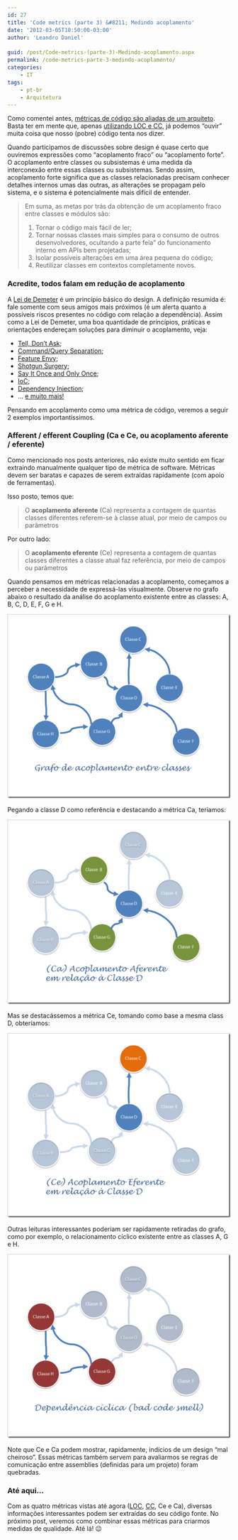 ```yaml
---
id: 27
title: 'Code metrics (parte 3) &#8211; Medindo acoplamento'
date: '2012-03-05T10:50:00-03:00'
author: 'Leandro Daniel'

guid: /post/Code-metrics-(parte-3)-Medindo-acoplamento.aspx
permalink: /code-metrics-parte-3-medindo-acoplamento/
categories:
    - IT
tags:
    - pt-br
    - Arquitetura
---
```


Como comentei antes, [métricas de código são aliadas de um arquiteto](http://leandrodaniel.com/index.php/Code-metrics-(parte-1)-Um-aliado-do-arquiteto). Basta ter em mente que, apenas [utilizando LOC e CC](http://leandrodaniel.com/index.php/Code-metrics-(parte-2)-Conhecendo-algumas-metricas), já podemos “ouvir” muita coisa que nosso (pobre) código tenta nos dizer.

Quando participamos de discussões sobre design é quase certo que ouviremos expressões como “acoplamento fraco” ou “acoplamento forte”. O acoplamento entre classes ou subsistemas é uma medida da interconexão entre essas classes ou subsistemas. Sendo assim, acoplamento forte significa que as classes relacionadas precisam conhecer detalhes internos umas das outras, as alterações se propagam pelo sistema, e o sistema é potencialmente mais difícil de entender.

> Em suma, as metas por trás da obtenção de um acoplamento fraco entre classes e módulos são:
> 
> 1. Tornar o código mais fácil de ler;
> 2. Tornar nossas classes mais simples para o consumo de outros desenvolvedores, ocultando a parte feia” do funcionamento interno em APIs bem projetadas;
> 3. Isolar possíveis alterações em uma área pequena do código;
> 4. Reutilizar classes em contextos completamente novos.

### Acredite, todos falam em redução de acoplamento

A [Lei de Demeter](http://en.wikipedia.org/wiki/Law_of_Demeter) é um princípio básico do design. A definição resumida é: fale somente com seus amigos mais próximos (é um alerta quanto a possíveis riscos presentes no código com relação a dependência). Assim como a Lei de Demeter, uma boa quantidade de princípios, práticas e orientações endereçam soluções para diminuir o acoplamento, veja:

- [Tell, Don’t Ask](http://pragprog.com/articles/tell-dont-ask);
- [Command/Query Separation](http://martinfowler.com/bliki/CommandQuerySeparation.html);
- [Feature Envy](http://msdn.microsoft.com/en-us/magazine/cc947917);
- [Shotgun Surgery](http://msdn.microsoft.com/en-us/magazine/cc947917);
- [Say It Once and Only Once](http://msdn.microsoft.com/en-us/magazine/cc947917);
- [IoC](http://reverb.leandrodaniel.com/search.aspx?q=injeção%20de%20dependência);
- [Dependency Injection](http://reverb.leandrodaniel.com/search.aspx?q=injeção%20de%20dependência);
- … [e muito mais!](http://www.google.com/search?q=%22how+to%22+decrease+coupling&meta=)

Pensando em acoplamento como uma métrica de código, veremos a seguir 2 exemplos importantíssimos.

### Afferent / efferent Coupling (Ca e Ce, ou acoplamento aferente / eferente)

Como mencionado nos posts anteriores, não existe muito sentido em ficar extraindo manualmente qualquer tipo de métrica de software. Métricas devem ser baratas e capazes de serem extraídas rapidamente (com apoio de ferramentas).

Isso posto, temos que:

> O **acoplamento aferente** (Ca) representa a contagem de quantas classes diferentes referem-se à classe atual, por meio de campos ou parâmetros

Por outro lado:

> O **acoplamento eferente** (Ce) representa a contagem de quantas classes diferentes a classe atual faz referência, por meio de campos ou parâmetros

Quando pensamos em métricas relacionadas a acoplamento, começamos a perceber a necessidade de expressá-las visualmente. Observe no grafo abaixo o resultado da análise do acoplamento existente entre as classes: A, B, C, D, E, F, G e H.

[![Slide1](/assets/pics/Slide1_thumb.png "Slide1")](/assets/pics/Slide1.png)

Pegando a classe D como referência e destacando a métrica Ca, teríamos:

[![Slide2](/assets/pics/Slide2_thumb.png "Slide2")](/assets/pics/Slide2.png)

Mas se destacássemos a métrica Ce, tomando como base a mesma class D, obteríamos:

[![Slide3](/assets/pics/Slide3_thumb.png "Slide3")](/assets/pics/Slide3.png)

Outras leituras interessantes poderiam ser rapidamente retiradas do grafo, como por exemplo, o relacionamento cíclico existente entre as classes A, G e H.

[![Slide4](/assets/pics/Slide4_thumb.png "Slide4")](/assets/pics/Slide4.png)

Note que Ce e Ca podem mostrar, rapidamente, indícios de um design “mal cheiroso”. Essas métricas também servem para avaliarmos se regras de comunicação entre assemblies (definidas para um projeto) foram quebradas.

### Até aqui…

Com as quatro métricas vistas até agora ([LOC](http://leandrodaniel.com/index.php/Code-metrics-(parte-2)-Conhecendo-algumas-metricas), [CC](http://leandrodaniel.com/index.php/Code-metrics-(parte-2)-Conhecendo-algumas-metricas), Ce e Ca), diversas informações interessantes podem ser extraídas do seu código fonte. No próximo post, veremos como combinar essas métricas para criarmos medidas de qualidade. Até lá! 😉
